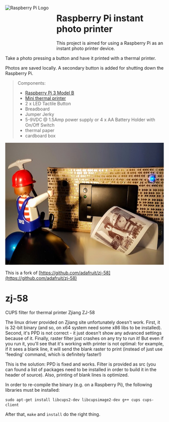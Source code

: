 <a href="https://www.raspberrypi.org"><img src="https://www.raspberrypi.org/wp-content/uploads/2012/03/raspberry-pi-logo.png" alt="Raspberry Pi Logo" align="left" style="margin-right: 25px" height=150></a>
# Raspberry Pi instant photo printer 

This project is aimed for using a Raspberry Pi as an instant photo printer device.

Take a photo pressing a button and have it printed with a thermal printer.

Photos are saved locally. A secondary button is added for shutting down the Raspberry Pi.

> Components:
> * [Raspberry Pi 3 Model B](https://www.raspberrypi.org/products/raspberry-pi-3-model-b/)
> * [Mini thermal printer](https://www.adafruit.com/product/597)
> * 2 x LED Tactile Button
> * Breadboard
> * Jumper Jerky
> * 5-9VDC @ 1.5Amp power supply or 4 x AA Battery Holder with On/Off Switch
> * thermal paper
> * cardboard box

<p align="center">
<img src="https://github.com/enricapq/raspberry-pi-instant-camera-printer/blob/Add-image/misc/raspberry-pi-instant-camera-printer.jpg" alt="raspberry-pi-instant-camera-printer" width=600 height=387>
</p>

This is a fork of [https://github.com/adafruit/zj-58](https://github.com/adafruit/zj-58)


zj-58
=====

CUPS filter for thermal printer Zjiang ZJ-58

The linux driver provided on Zjiang site unfortunately doesn't work.
First, it is 32-bit binary (and so, on x64 system need some x86 libs to be installed).
Second, it's PPD is not correct - it just doesn't show any advanced settings because of it.
Finally, raster filter just crashes on any try to run it!
But even if you run it, you'll see that it's working with printer is not optimal: for example, if it sees a blank line, it will send the blank raster to print (instead of just use 'feeding' command, which is definitely faster!)

This is the solution:
PPD is fixed and works.
Filter is provided as src (you can found a list of packages need to be installed in order to build it in the header of source).
Also, printing of blank lines is optimized.

In order to re-compile the binary (e.g. on a Raspberry Pi), the following libraries must be installed:

```
sudo apt-get install libcups2-dev libcupsimage2-dev g++ cups cups-client
```

After that, `make` and `install` do the right thing.

